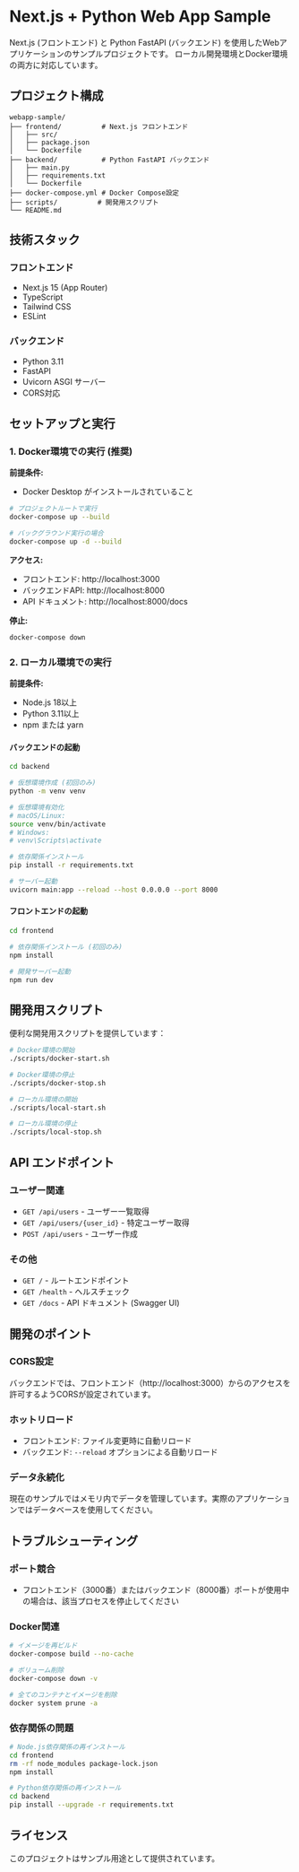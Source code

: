 # Next.js + Python Web App Sample

Next.js (フロントエンド) と Python FastAPI (バックエンド) を使用したWebアプリケーションのサンプルプロジェクトです。
ローカル開発環境とDocker環境の両方に対応しています。

## プロジェクト構成

```
webapp-sample/
├── frontend/          # Next.js フロントエンド
│   ├── src/
│   ├── package.json
│   └── Dockerfile
├── backend/           # Python FastAPI バックエンド
│   ├── main.py
│   ├── requirements.txt
│   └── Dockerfile
├── docker-compose.yml # Docker Compose設定
├── scripts/          # 開発用スクリプト
└── README.md
```

## 技術スタック

### フロントエンド
- Next.js 15 (App Router)
- TypeScript
- Tailwind CSS
- ESLint

### バックエンド
- Python 3.11
- FastAPI
- Uvicorn ASGI サーバー
- CORS対応

## セットアップと実行

### 1. Docker環境での実行 (推奨)

**前提条件:**
- Docker Desktop がインストールされていること

```bash
# プロジェクトルートで実行
docker-compose up --build

# バックグラウンド実行の場合
docker-compose up -d --build
```

**アクセス:**
- フロントエンド: http://localhost:3000
- バックエンドAPI: http://localhost:8000
- API ドキュメント: http://localhost:8000/docs

**停止:**
```bash
docker-compose down
```

### 2. ローカル環境での実行

**前提条件:**
- Node.js 18以上
- Python 3.11以上
- npm または yarn

#### バックエンドの起動

```bash
cd backend

# 仮想環境作成 (初回のみ)
python -m venv venv

# 仮想環境有効化
# macOS/Linux:
source venv/bin/activate
# Windows:
# venv\Scripts\activate

# 依存関係インストール
pip install -r requirements.txt

# サーバー起動
uvicorn main:app --reload --host 0.0.0.0 --port 8000
```

#### フロントエンドの起動

```bash
cd frontend

# 依存関係インストール (初回のみ)
npm install

# 開発サーバー起動
npm run dev
```

## 開発用スクリプト

便利な開発用スクリプトを提供しています：

```bash
# Docker環境の開始
./scripts/docker-start.sh

# Docker環境の停止
./scripts/docker-stop.sh

# ローカル環境の開始
./scripts/local-start.sh

# ローカル環境の停止
./scripts/local-stop.sh
```

## API エンドポイント

### ユーザー関連
- `GET /api/users` - ユーザー一覧取得
- `GET /api/users/{user_id}` - 特定ユーザー取得
- `POST /api/users` - ユーザー作成

### その他
- `GET /` - ルートエンドポイント
- `GET /health` - ヘルスチェック
- `GET /docs` - API ドキュメント (Swagger UI)

## 開発のポイント

### CORS設定
バックエンドでは、フロントエンド（http://localhost:3000）からのアクセスを許可するようCORSが設定されています。

### ホットリロード
- フロントエンド: ファイル変更時に自動リロード
- バックエンド: `--reload` オプションによる自動リロード

### データ永続化
現在のサンプルではメモリ内でデータを管理しています。実際のアプリケーションではデータベースを使用してください。

## トラブルシューティング

### ポート競合
- フロントエンド（3000番）またはバックエンド（8000番）ポートが使用中の場合は、該当プロセスを停止してください

### Docker関連
```bash
# イメージを再ビルド
docker-compose build --no-cache

# ボリューム削除
docker-compose down -v

# 全てのコンテナとイメージを削除
docker system prune -a
```

### 依存関係の問題
```bash
# Node.js依存関係の再インストール
cd frontend
rm -rf node_modules package-lock.json
npm install

# Python依存関係の再インストール
cd backend
pip install --upgrade -r requirements.txt
```

## ライセンス

このプロジェクトはサンプル用途として提供されています。